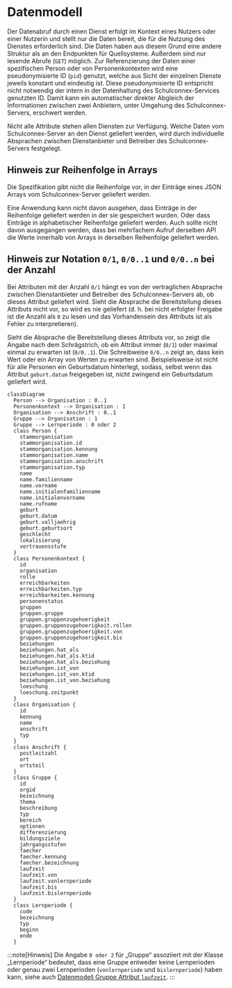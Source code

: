 # Datenmodell

Der Datenabruf durch einen Dienst erfolgt im Kontext eines Nutzers oder einer Nutzerin und stellt nur die Daten bereit,
die für die Nutzung des Dienstes erforderlich sind. Die Daten haben aus diesem Grund eine andere Struktur
als an den Endpunkten für Quellsysteme. Außerdem sind nur lesende Abrufe (`GET`) möglich. Zur Referenzierung
der Daten einer spezifischen Person oder von Personenkontexten wird eine pseudonymisierte ID (`pid`) genutzt,
welche aus Sicht der einzelnen Dienste jeweils konstant und eindeutig ist. Diese pseudonymisierte ID
entspricht nicht notwendig der intern in der Datenhaltung des Schulconnex-Services genutzten ID.
Damit kann ein automatischer direkter Abgleich der Informationen zwischen zwei Anbietern, unter Umgehung
des Schulconnex-Servers, erschwert werden.

Nicht alle Attribute stehen allen Diensten zur Verfügung. Welche Daten vom Schulconnex-Server an den Dienst
geliefert werden, wird durch individuelle Absprachen zwischen Dienstanbieter und Betreiber
des Schulconnex-Servers festgelegt.

## Hinweis zur Reihenfolge in Arrays

Die Spezifikation gibt nicht die Reihenfolge vor, in der Einträge eines JSON Arrays vom Schulconnex-Server geliefert werden.

Eine Anwendung kann nicht davon ausgehen, dass Einträge in der Reihenfolge geliefert werden in der sie gespeichert wurden. Oder dass Einträge in alphabetischer Reihenfolge geliefert werden. Auch sollte nicht davon ausgegangen werden, dass bei mehrfachem Aufruf derselben API die Werte innerhalb von Arrays in derselben Reihenfolge geliefert werden.

## Hinweis zur Notation `0/1`, `0/0..1` und `0/0..n` bei der Anzahl

Bei Attributen mit der Anzahl `0/1` hängt es von der vertraglichen Absprache zwischen Dienstanbieter und
Betreiber des Schulconnex-Servers ab, ob dieses Attribut geliefert wird. Sieht die Absprache
die Bereitstellung dieses Attributs nicht vor, so wird es nie geliefert (d. h. bei nicht erfolgter Freigabe
ist die Anzahl als `0` zu lesen und das Vorhandensein des Attributs ist als Fehler zu interpretieren).

Sieht die Absprache die Bereitstellung dieses Attributs vor, so zeigt die Angabe nach dem Schrägstrich,
ob ein Attribut immer (`0/1`) oder maximal einmal zu erwarten ist (`0/0..1`). Die Schreibweise `0/0..n` zeigt an,
dass kein Wert oder ein Array von Werten zu erwarten sind. Beispielsweise ist nicht für
alle Personen ein Geburtsdatum hinterlegt, sodass, selbst wenn das Attribut `geburt.datum` freigegeben ist,
nicht zwingend ein Geburtsdatum geliefert wird.

```mermaid
classDiagram
  Person --> Organisation : 0..1
  Personenkontext --> Organisation : 1
  Organisation --> Anschrift : 0..1
  Gruppe --> Organisation : 1
  Gruppe --> Lernperiode : 0 oder 2
  class Person {
    stammorganisation
    stammorganisation.id
    stammorganisation.kennung
    stammorganisation.name
    stammorganisation.anschrift
    stammorganisation.typ
    name
    name.familienname
    name.vorname
    name.initialenfamilienname
    name.initialenvorname
    name.rufname
    geburt
    geburt.datum
    geburt.volljaehrig
    geburt.geburtsort
    geschlecht
    lokalisierung
    vertrauensstufe
  }
  class Personenkontext {
    id
    organisation
    rolle
    erreichbarkeiten
    erreichbarkeiten.typ
    erreichbarkeiten.kennung
    personenstatus
    gruppen
    gruppen.gruppe
    gruppen.gruppenzugehoerigkeit
    gruppen.gruppenzugehoerigkeit.rollen
    gruppen.gruppenzugehoerigkeit.von
    gruppen.gruppenzugehoerigkeit.bis
    beziehungen
    beziehungen.hat_als
    beziehungen.hat_als.ktid
    beziehungen.hat_als.beziehung
    beziehungen.ist_von
    beziehungen.ist_von.ktid
    beziehungen.ist_von.beziehung
    loeschung
    loeschung.zeitpunkt
  }
  class Organisation {
    id
    kennung
    name
    anschrift
    typ
  }
  class Anschrift {
    postleitzahl
    ort
    ortsteil
  }
  class Gruppe {
    id
    orgid
    bezeichnung
    thema
    beschreibung
    typ
    bereich
    optionen
    differenzierung
    bildungsziele
    jahrgangsstufen
    faecher
    faecher.kennung
    faecher.bezeichnung
    laufzeit
    laufzeit.von
    laufzeit.vonlernperiode
    laufzeit.bis
    laufzeit.bislernperiode
  }
  class Lernperiode {
    code
    bezeichnung
    typ
    beginn
    ende
  }
```

:::note[Hinweis]
Die Angabe `0 oder 2` für „Gruppe“ assoziiert mit der Klasse „Lernperiode“ bedeutet, dass eine Gruppe entweder
keine Lernperioden oder genau zwei Lernperioden (`vonlernperiode` und `bislernperiode`) haben kann, siehe auch
[Datenmodell Gruppe Attribut `laufzeit`](./gruppe.md).
:::
